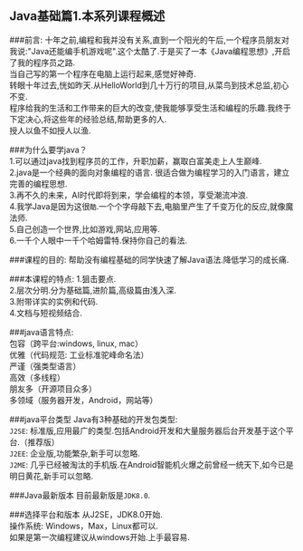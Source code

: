 Java基础篇1.本系列课程概述
---

###前言:
十年之前,编程和我并没有关系,直到一个阳光的午后,一个程序员朋友对我说:"Java还能编手机游戏呢".这个太酷了.于是买了一本《Java编程思想》,开启了我的程序员之路.   
当自己写的第一个程序在电脑上运行起来,感觉好神奇.   
转眼十年过去,恍如昨天.从HelloWorld到几十万行的项目,从菜鸟到技术总监,初心不变.   
程序给我的生活和工作带来的巨大的改变,使我能够享受生活和编程的乐趣.我终于下定决心,将这些年的经验总结,帮助更多的人.   
授人以鱼不如授人以渔.

###为什么要学java？   
1.可以通过java找到程序员的工作，升职加薪，赢取白富美走上人生巅峰.  
2.java是一个经典的面向对象编程的语言. 很适合做为编程学习的入门语言，建立完善的编程思想.   
3.再不久的未来，AI时代即将到来，学会编程的本领，享受潮流冲浪.   
4.我学Java是因为这很`酷`.一个个字母敲下去,电脑里产生了千变万化的反应,就像魔法师.  
5.自己创造一个世界,比如游戏,网站,应用等.   
6.一千个人眼中一千个哈姆雷特.保持你自己的看法.   

###课程的目的:
帮助没有编程基础的同学快速了解Java语法.降低学习的成长痛.   

###本课程的特点:
1.狙击要点.   
2.层次分明.分为基础篇,进阶篇,高级篇由浅入深.   
3.附带详实的实例和代码.   
4.文档与短视频结合.   

###java语言特点:   
包容（跨平台:windows, linux, mac）   
优雅（代码规范: 工业标准驼峰命名法）   
严谨（强类型语言）  
高效（多线程）   
朋友多（开源项目众多）   
多领域（服务器开发，Android，网站等）   

###java平台类型
Java有3种基础的开发包类型:   
`J2SE`: 标准版,应用最广的类型.包括Android开发和大量服务器后台开发基于这个平台.（推荐版）   
`J2EE`: 企业版,功能繁杂,新手可以忽略.   
`J2ME`: 几乎已经被淘汰的手机版.在Android智能机火爆之前曾经一统天下,如今已是明日黄花,新手可以忽略.   

###Java最新版本
目前最新版是`JDK8.0`.

###选择平台和版本
从J2SE，JDK8.0开始.   
操作系统: Windows，Max，Linux都可以.    
如果是第一次编程建议从windows开始.上手最容易.   
